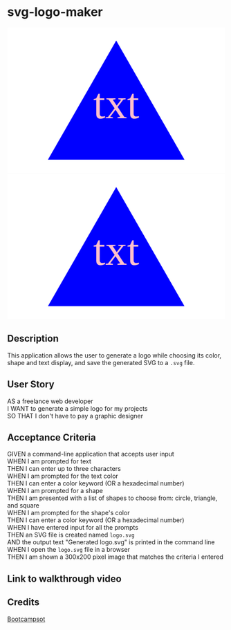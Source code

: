 # svg-logo-maker
![Alt text](./dist/logo.svg)  
<img src="./dist/logo.svg">  


## Description
This application allows the user to generate a logo while choosing its color, shape and text display, and save the generated SVG to a `.svg` file.  

## User Story
AS a freelance web developer   
I WANT to generate a simple logo for my projects  
SO THAT I don't have to pay a graphic designer  


## Acceptance Criteria
GIVEN a command-line application that accepts user input  
WHEN I am prompted for text   
THEN I can enter up to three characters  
WHEN I am prompted for the text color  
THEN I can enter a color keyword (OR a hexadecimal number)  
WHEN I am prompted for a shape   
THEN I am presented with a list of shapes to choose from: circle, triangle, and square  
WHEN I am prompted for the shape's color  
THEN I can enter a color keyword (OR a hexadecimal number)  
WHEN I have entered input for all the prompts  
THEN an SVG file is created named `logo.svg`  
AND the output text "Generated logo.svg" is printed in the command line  
WHEN I open the `logo.svg` file in a browser  
THEN I am shown a 300x200 pixel image that matches the criteria I entered  


## Link to walkthrough video


## Credits
[Bootcampsot](https://bootcampspot.instructure.com/courses/4347/assignments/62229?module_item_id=1081754)  
